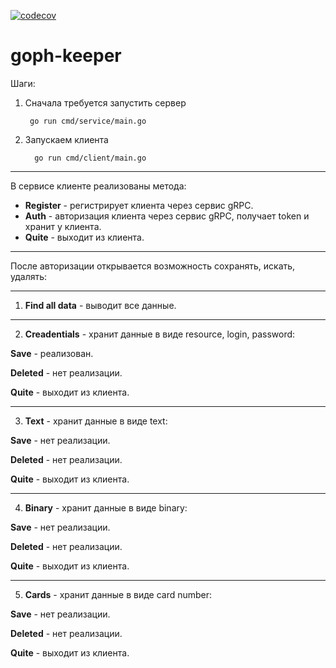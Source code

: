 [![codecov](https://codecov.io/gh/kamencov/goph-keeper/branch/iter3/graph/badge.svg?token=1ZHJfDLN5k)](https://codecov.io/gh/kamencov/goph-keeper)
# goph-keeper

Шаги:

1. Сначала требуется запустить сервер

        go run cmd/service/main.go

2. Запускаем клиента

         go run cmd/client/main.go
___
В сервисе клиенте реализованы метода:

- **Register** - регистрирует клиента через сервис gRPC.
- **Auth** - авторизация клиента через сервис gRPC, получает token и хранит у клиента.
- **Quite** - выходит из клиента.
___
После авторизации открывается возможность сохранять, искать, удалять:
___
1. **Find all data** - выводит все данные.
___
2. **Creadentials** - хранит данные в виде resource, login, password:

**Save** - реализован.

**Deleted** - нет реализации.

**Quite** - выходит из клиента.
___
3. **Text** - хранит данные в виде text:

**Save** - нет реализации.

**Deleted** - нет реализации.

**Quite** - выходит из клиента.
___
4. **Binary** - хранит данные в виде binary:

**Save** - нет реализации.

**Deleted** - нет реализации.

**Quite** - выходит из клиента.
___
5. **Cards** - хранит данные в виде card number:

**Save** - нет реализации.

**Deleted** - нет реализации.

**Quite** - выходит из клиента.
